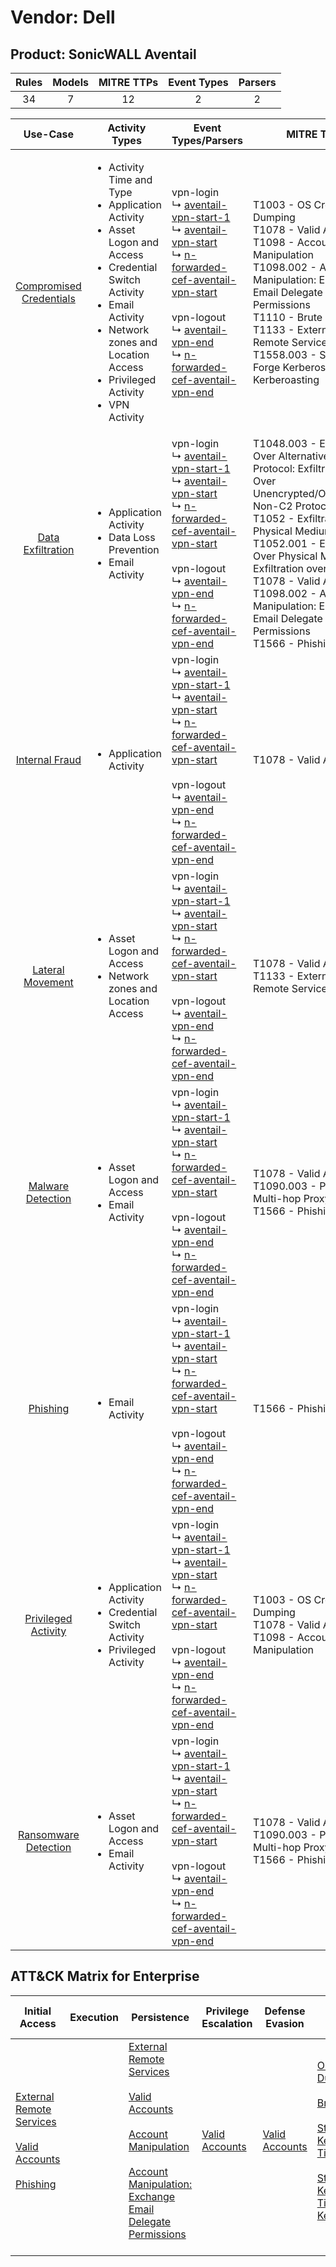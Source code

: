 Vendor: Dell
============
Product: SonicWALL Aventail
---------------------------
| Rules | Models | MITRE TTPs | Event Types | Parsers |
|:-----:|:------:|:----------:|:-----------:|:-------:|
|  34   |   7    |     12     |      2      |    2    |

|                                  Use-Case                                  | Activity Types                                                                                                                                                                                                                                             | Event Types/Parsers                                                                                                                                                                                                                                                                                                                                                                                                                                                   | MITRE TTP                                                                                                                                                                                                                                                                                                                                                    | Content                                                                                                                     |
|:--------------------------------------------------------------------------:| ---------------------------------------------------------------------------------------------------------------------------------------------------------------------------------------------------------------------------------------------------------- | --------------------------------------------------------------------------------------------------------------------------------------------------------------------------------------------------------------------------------------------------------------------------------------------------------------------------------------------------------------------------------------------------------------------------------------------------------------------- | ------------------------------------------------------------------------------------------------------------------------------------------------------------------------------------------------------------------------------------------------------------------------------------------------------------------------------------------------------------ | --------------------------------------------------------------------------------------------------------------------------- |
| [Compromised Credentials](../../../UseCases/uc_compromised_credentials.md) | <ul><li>Activity Time  and Type</li><li>Application Activity</li><li>Asset Logon and Access</li><li>Credential Switch Activity</li><li>Email Activity</li><li>Network zones and Location Access</li><li>Privileged Activity</li><li>VPN Activity</li></ul> |  vpn-login<br> ↳ [aventail-vpn-start-1](Parsers/parserContent_aventail-vpn-start-1.md)<br> ↳ [aventail-vpn-start](Parsers/parserContent_aventail-vpn-start.md)<br> ↳ [n-forwarded-cef-aventail-vpn-start](Parsers/parserContent_n-forwarded-cef-aventail-vpn-start.md)<br><br> vpn-logout<br> ↳ [aventail-vpn-end](Parsers/parserContent_aventail-vpn-end.md)<br> ↳ [n-forwarded-cef-aventail-vpn-end](Parsers/parserContent_n-forwarded-cef-aventail-vpn-end.md)<br> | T1003 - OS Credential Dumping<br>T1078 - Valid Accounts<br>T1098 - Account Manipulation<br>T1098.002 - Account Manipulation: Exchange Email Delegate Permissions<br>T1110 - Brute Force<br>T1133 - External Remote Services<br>T1558.003 - Steal or Forge Kerberos Tickets: Kerberoasting<br>                                                                | [<ul><li>21 Rules</li></ul><ul><li>7 Models</li></ul>](Rules_Models/r_m_dell_sonicwall_aventail_Compromised_Credentials.md) |
|       [Data Exfiltration](../../../UseCases/uc_data_exfiltration.md)       | <ul><li>Application Activity</li><li>Data Loss Prevention</li><li>Email Activity</li></ul>                                                                                                                                                                 |  vpn-login<br> ↳ [aventail-vpn-start-1](Parsers/parserContent_aventail-vpn-start-1.md)<br> ↳ [aventail-vpn-start](Parsers/parserContent_aventail-vpn-start.md)<br> ↳ [n-forwarded-cef-aventail-vpn-start](Parsers/parserContent_n-forwarded-cef-aventail-vpn-start.md)<br><br> vpn-logout<br> ↳ [aventail-vpn-end](Parsers/parserContent_aventail-vpn-end.md)<br> ↳ [n-forwarded-cef-aventail-vpn-end](Parsers/parserContent_n-forwarded-cef-aventail-vpn-end.md)<br> | T1048.003 - Exfiltration Over Alternative Protocol: Exfiltration Over Unencrypted/Obfuscated Non-C2 Protocol<br>T1052 - Exfiltration Over Physical Medium<br>T1052.001 - Exfiltration Over Physical Medium: Exfiltration over USB<br>T1078 - Valid Accounts<br>T1098.002 - Account Manipulation: Exchange Email Delegate Permissions<br>T1566 - Phishing<br> | [<ul><li>8 Rules</li></ul>](Rules_Models/r_m_dell_sonicwall_aventail_Data_Exfiltration.md)                                  |
|          [Internal Fraud](../../../UseCases/uc_internal_fraud.md)          | <ul><li>Application Activity</li></ul>                                                                                                                                                                                                                     |  vpn-login<br> ↳ [aventail-vpn-start-1](Parsers/parserContent_aventail-vpn-start-1.md)<br> ↳ [aventail-vpn-start](Parsers/parserContent_aventail-vpn-start.md)<br> ↳ [n-forwarded-cef-aventail-vpn-start](Parsers/parserContent_n-forwarded-cef-aventail-vpn-start.md)<br><br> vpn-logout<br> ↳ [aventail-vpn-end](Parsers/parserContent_aventail-vpn-end.md)<br> ↳ [n-forwarded-cef-aventail-vpn-end](Parsers/parserContent_n-forwarded-cef-aventail-vpn-end.md)<br> | T1078 - Valid Accounts<br>                                                                                                                                                                                                                                                                                                                                   | [<ul><li>1 Rules</li></ul>](Rules_Models/r_m_dell_sonicwall_aventail_Internal_Fraud.md)                                     |
|        [Lateral Movement](../../../UseCases/uc_lateral_movement.md)        | <ul><li>Asset Logon and Access</li><li>Network zones and Location Access</li></ul>                                                                                                                                                                         |  vpn-login<br> ↳ [aventail-vpn-start-1](Parsers/parserContent_aventail-vpn-start-1.md)<br> ↳ [aventail-vpn-start](Parsers/parserContent_aventail-vpn-start.md)<br> ↳ [n-forwarded-cef-aventail-vpn-start](Parsers/parserContent_n-forwarded-cef-aventail-vpn-start.md)<br><br> vpn-logout<br> ↳ [aventail-vpn-end](Parsers/parserContent_aventail-vpn-end.md)<br> ↳ [n-forwarded-cef-aventail-vpn-end](Parsers/parserContent_n-forwarded-cef-aventail-vpn-end.md)<br> | T1078 - Valid Accounts<br>T1133 - External Remote Services<br>                                                                                                                                                                                                                                                                                               | [<ul><li>2 Rules</li></ul><ul><li>1 Models</li></ul>](Rules_Models/r_m_dell_sonicwall_aventail_Lateral_Movement.md)         |
|       [Malware Detection](../../../UseCases/uc_malware_detection.md)       | <ul><li>Asset Logon and Access</li><li>Email Activity</li></ul>                                                                                                                                                                                            |  vpn-login<br> ↳ [aventail-vpn-start-1](Parsers/parserContent_aventail-vpn-start-1.md)<br> ↳ [aventail-vpn-start](Parsers/parserContent_aventail-vpn-start.md)<br> ↳ [n-forwarded-cef-aventail-vpn-start](Parsers/parserContent_n-forwarded-cef-aventail-vpn-start.md)<br><br> vpn-logout<br> ↳ [aventail-vpn-end](Parsers/parserContent_aventail-vpn-end.md)<br> ↳ [n-forwarded-cef-aventail-vpn-end](Parsers/parserContent_n-forwarded-cef-aventail-vpn-end.md)<br> | T1078 - Valid Accounts<br>T1090.003 - Proxy: Multi-hop Proxy<br>T1566 - Phishing<br>                                                                                                                                                                                                                                                                         | [<ul><li>4 Rules</li></ul>](Rules_Models/r_m_dell_sonicwall_aventail_Malware_Detection.md)                                  |
|                [Phishing](../../../UseCases/uc_phishing.md)                | <ul><li>Email Activity</li></ul>                                                                                                                                                                                                                           |  vpn-login<br> ↳ [aventail-vpn-start-1](Parsers/parserContent_aventail-vpn-start-1.md)<br> ↳ [aventail-vpn-start](Parsers/parserContent_aventail-vpn-start.md)<br> ↳ [n-forwarded-cef-aventail-vpn-start](Parsers/parserContent_n-forwarded-cef-aventail-vpn-start.md)<br><br> vpn-logout<br> ↳ [aventail-vpn-end](Parsers/parserContent_aventail-vpn-end.md)<br> ↳ [n-forwarded-cef-aventail-vpn-end](Parsers/parserContent_n-forwarded-cef-aventail-vpn-end.md)<br> | T1566 - Phishing<br>                                                                                                                                                                                                                                                                                                                                         | [<ul><li>1 Rules</li></ul>](Rules_Models/r_m_dell_sonicwall_aventail_Phishing.md)                                           |
|     [Privileged Activity](../../../UseCases/uc_privileged_activity.md)     | <ul><li>Application Activity</li><li>Credential Switch Activity</li><li>Privileged Activity</li></ul>                                                                                                                                                      |  vpn-login<br> ↳ [aventail-vpn-start-1](Parsers/parserContent_aventail-vpn-start-1.md)<br> ↳ [aventail-vpn-start](Parsers/parserContent_aventail-vpn-start.md)<br> ↳ [n-forwarded-cef-aventail-vpn-start](Parsers/parserContent_n-forwarded-cef-aventail-vpn-start.md)<br><br> vpn-logout<br> ↳ [aventail-vpn-end](Parsers/parserContent_aventail-vpn-end.md)<br> ↳ [n-forwarded-cef-aventail-vpn-end](Parsers/parserContent_n-forwarded-cef-aventail-vpn-end.md)<br> | T1003 - OS Credential Dumping<br>T1078 - Valid Accounts<br>T1098 - Account Manipulation<br>                                                                                                                                                                                                                                                                  | [<ul><li>6 Rules</li></ul><ul><li>1 Models</li></ul>](Rules_Models/r_m_dell_sonicwall_aventail_Privileged_Activity.md)      |
|    [Ransomware Detection](../../../UseCases/uc_ransomware_detection.md)    | <ul><li>Asset Logon and Access</li><li>Email Activity</li></ul>                                                                                                                                                                                            |  vpn-login<br> ↳ [aventail-vpn-start-1](Parsers/parserContent_aventail-vpn-start-1.md)<br> ↳ [aventail-vpn-start](Parsers/parserContent_aventail-vpn-start.md)<br> ↳ [n-forwarded-cef-aventail-vpn-start](Parsers/parserContent_n-forwarded-cef-aventail-vpn-start.md)<br><br> vpn-logout<br> ↳ [aventail-vpn-end](Parsers/parserContent_aventail-vpn-end.md)<br> ↳ [n-forwarded-cef-aventail-vpn-end](Parsers/parserContent_n-forwarded-cef-aventail-vpn-end.md)<br> | T1078 - Valid Accounts<br>T1090.003 - Proxy: Multi-hop Proxy<br>T1566 - Phishing<br>                                                                                                                                                                                                                                                                         | [<ul><li>4 Rules</li></ul>](Rules_Models/r_m_dell_sonicwall_aventail_Ransomware_Detection.md)                               |

ATT&CK Matrix for Enterprise
----------------------------
| Initial Access                                                                                                                                                                                                | Execution | Persistence                                                                                                                                                                                                                                                                                                                                 | Privilege Escalation                                                | Defense Evasion                                                     | Credential Access                                                                                                                                                                                                                                                                                                                     | Discovery | Lateral Movement | Collection | Command and Control                                                                                                                       | Exfiltration                                                                                                                                                                                                                                                                                                                                                                                                                                                | Impact |
| ------------------------------------------------------------------------------------------------------------------------------------------------------------------------------------------------------------- | --------- | ------------------------------------------------------------------------------------------------------------------------------------------------------------------------------------------------------------------------------------------------------------------------------------------------------------------------------------------- | ------------------------------------------------------------------- | ------------------------------------------------------------------- | ------------------------------------------------------------------------------------------------------------------------------------------------------------------------------------------------------------------------------------------------------------------------------------------------------------------------------------- | --------- | ---------------- | ---------- | ----------------------------------------------------------------------------------------------------------------------------------------- | ----------------------------------------------------------------------------------------------------------------------------------------------------------------------------------------------------------------------------------------------------------------------------------------------------------------------------------------------------------------------------------------------------------------------------------------------------------- | ------ |
| [External Remote Services](https://attack.mitre.org/techniques/T1133)<br><br>[Valid Accounts](https://attack.mitre.org/techniques/T1078)<br><br>[Phishing](https://attack.mitre.org/techniques/T1566)<br><br> |           | [External Remote Services](https://attack.mitre.org/techniques/T1133)<br><br>[Valid Accounts](https://attack.mitre.org/techniques/T1078)<br><br>[Account Manipulation](https://attack.mitre.org/techniques/T1098)<br><br>[Account Manipulation: Exchange Email Delegate Permissions](https://attack.mitre.org/techniques/T1098/002)<br><br> | [Valid Accounts](https://attack.mitre.org/techniques/T1078)<br><br> | [Valid Accounts](https://attack.mitre.org/techniques/T1078)<br><br> | [OS Credential Dumping](https://attack.mitre.org/techniques/T1003)<br><br>[Brute Force](https://attack.mitre.org/techniques/T1110)<br><br>[Steal or Forge Kerberos Tickets](https://attack.mitre.org/techniques/T1558)<br><br>[Steal or Forge Kerberos Tickets: Kerberoasting](https://attack.mitre.org/techniques/T1558/003)<br><br> |           |                  |            | [Proxy: Multi-hop Proxy](https://attack.mitre.org/techniques/T1090/003)<br><br>[Proxy](https://attack.mitre.org/techniques/T1090)<br><br> | [Exfiltration Over Alternative Protocol](https://attack.mitre.org/techniques/T1048)<br><br>[Exfiltration Over Alternative Protocol: Exfiltration Over Unencrypted/Obfuscated Non-C2 Protocol](https://attack.mitre.org/techniques/T1048/003)<br><br>[Exfiltration Over Physical Medium: Exfiltration over USB](https://attack.mitre.org/techniques/T1052/001)<br><br>[Exfiltration Over Physical Medium](https://attack.mitre.org/techniques/T1052)<br><br> |        |